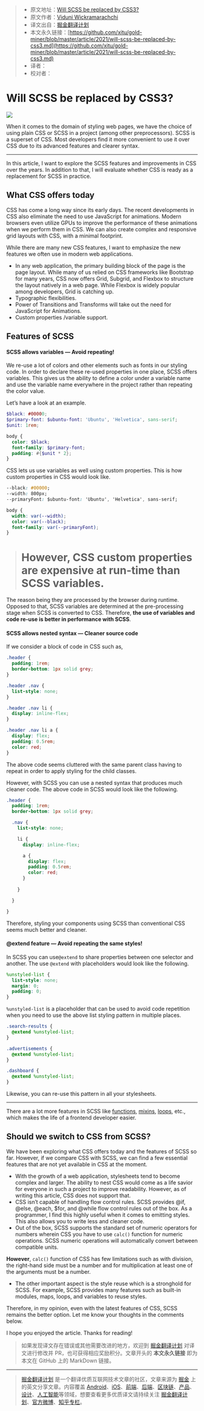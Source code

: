 > * 原文地址：[Will SCSS be replaced by CSS3?](https://blog.bitsrc.io/will-scss-be-replaced-by-css3-754842d6b681)
> * 原文作者：[Viduni Wickramarachchi](https://medium.com/@viduniwickramarachchi)
> * 译文出自：[掘金翻译计划](https://github.com/xitu/gold-miner)
> * 本文永久链接：[https://github.com/xitu/gold-miner/blob/master/article/2021/will-scss-be-replaced-by-css3.md](https://github.com/xitu/gold-miner/blob/master/article/2021/will-scss-be-replaced-by-css3.md)
> * 译者：
> * 校对者：

# Will SCSS be replaced by CSS3?

![](https://cdn-images-1.medium.com/max/5760/1*iiuMRihN7Lj3i1-hTk8PjA.jpeg)

When it comes to the domain of styling web pages, we have the choice of using plain CSS or SCSS in a project (among other preprocessors). SCSS is a superset of CSS. Most developers find it more convenient to use it over CSS due to its advanced features and clearer syntax.

---

In this article, I want to explore the SCSS features and improvements in CSS over the years. In addition to that, I will evaluate whether CSS is ready as a replacement for SCSS in practice.

## What CSS offers today

CSS has come a long way since its early days. The recent developments in CSS also eliminate the need to use JavaScript for animations. Modern browsers even utilize GPUs to improve the performance of these animations when we perform them in CSS. We can also create complex and responsive grid layouts with CSS, with a minimal footprint.

While there are many new CSS features, I want to emphasize the new features we often use in modern web applications.

* In any web application, the primary building block of the page is the page layout. While many of us relied on CSS frameworks like Bootstrap for many years, CSS now offers Grid, Subgrid, and Flexbox to structure the layout natively in a web page. While Flexbox is widely popular among developers, Grid is catching up.
* Typographic flexibilities.
* Power of Transitions and Transforms will take out the need for JavaScript for Animations.
* Custom properties /variable support.

## Features of SCSS

#### SCSS allows variables — Avoid repeating!

We re-use a lot of colors and other elements such as fonts in our styling code. In order to declare these re-used properties in one place, SCSS offers variables. This gives us the ability to define a color under a variable name and use the variable name everywhere in the project rather than repeating the color value.

Let’s have a look at an example.

```scss
$black: #00000;
$primary-font: $ubuntu-font: 'Ubuntu', 'Helvetica', sans-serif;
$unit: 1rem;

body {
  color: $black;
  font-family: $primary-font;
  padding: #{$unit * 2};
}
```

CSS lets us use variables as well using custom properties. This is how custom properties in CSS would look like.

```css
--black: #00000;
--width: 800px;
--primaryFont: $ubuntu-font: 'Ubuntu', 'Helvetica', sans-serif;

body {
  width: var(--width);
  color: var(--black);
  font-family: var(--primaryFont);
}
```

> # However, CSS custom properties are expensive at run-time than SCSS variables.

The reason being they are processed by the browser during runtime. Opposed to that, SCSS variables are determined at the pre-processing stage when SCSS is converted to CSS. Therefore, **the use of variables and code re-use is better in performance with SCSS**.

#### SCSS allows nested syntax — Cleaner source code

If we consider a block of code in CSS such as,

```css
.header {
  padding: 1rem;
  border-bottom: 1px solid grey;
}

.header .nav {
  list-style: none;
}

.header .nav li {
  display: inline-flex;
}

.header .nav li a {
  display: flex;
  padding: 0.5rem;
  color: red;
}
```

The above code seems cluttered with the same parent class having to repeat in order to apply styling for the child classes.

However, with SCSS you can use a nested syntax that produces much cleaner code. The above code in SCSS would look like the following.

```scss
.header {
  padding: 1rem;
  border-bottom: 1px solid grey;

  .nav {
    list-style: none;

    li {
      display: inline-flex;

      a {
        display: flex;
        padding: 0.5rem;
        color: red;
      }
      
    }

  }

}
```

Therefore, styling your components using SCSS than conventional CSS seems much better and cleaner.

#### @extend feature — Avoid repeating the same styles!

In SCSS you can use`@extend` to share properties between one selector and another. The use `@extend` with placeholders would look like the following.

```scss
%unstyled-list {
  list-style: none;
  margin: 0;
  padding: 0;
}
```

`%unstyled-list` is a placeholder that can be used to avoid code repetition when you need to use the above list styling pattern in multiple places.

```scss
.search-results {
  @extend %unstyled-list;
}

.advertisements {
  @extend %unstyled-list;
}

.dashboard {
  @extend %unstyled-list;
}
```

Likewise, you can re-use this pattern in all your stylesheets.

---

There are a lot more features in SCSS like [functions](https://sass-lang.com/documentation/at-rules/function), [mixins](https://sass-lang.com/documentation/at-rules/mixin), [loops](https://sass-lang.com/documentation/at-rules/control/for), etc., which makes the life of a frontend developer easier.

## Should we switch to CSS from SCSS?

We have been exploring what CSS offers today and the features of SCSS so far. However, if we compare CSS with SCSS, we can find a few essential features that are not yet available in CSS at the moment.

* With the growth of a web application, stylesheets tend to become complex and larger. The ability to nest CSS would come as a life savior for everyone in such a project to improve readability. However, as of writing this article, CSS does not support that.
* CSS isn’t capable of handling flow control rules. SCSS provides @if, @else, @each, $for, and @while flow control rules out of the box. As a programmer, I find this highly useful when it comes to emitting styles. This also allows you to write less and cleaner code.
* Out of the box, SCSS supports the standard set of numeric operators for numbers wherein CSS you have to use `calc()` function for numeric operations. SCSS numeric operations will automatically convert between compatible units.

**However**, `calc()` function of CSS has few limitations such as with division, the right-hand side must be a number and for multiplication at least one of the arguments must be a number.

* The other important aspect is the style reuse which is a stronghold for SCSS. For example, SCSS provides many features such as built-in modules, maps, loops, and variables to reuse styles.

Therefore, in my opinion, even with the latest features of CSS, SCSS remains the better option. Let me know your thoughts in the comments below.

I hope you enjoyed the article. Thanks for reading!

> 如果发现译文存在错误或其他需要改进的地方，欢迎到 [掘金翻译计划](https://github.com/xitu/gold-miner) 对译文进行修改并 PR，也可获得相应奖励积分。文章开头的 **本文永久链接** 即为本文在 GitHub 上的 MarkDown 链接。

---

> [掘金翻译计划](https://github.com/xitu/gold-miner) 是一个翻译优质互联网技术文章的社区，文章来源为 [掘金](https://juejin.im) 上的英文分享文章。内容覆盖 [Android](https://github.com/xitu/gold-miner#android)、[iOS](https://github.com/xitu/gold-miner#ios)、[前端](https://github.com/xitu/gold-miner#前端)、[后端](https://github.com/xitu/gold-miner#后端)、[区块链](https://github.com/xitu/gold-miner#区块链)、[产品](https://github.com/xitu/gold-miner#产品)、[设计](https://github.com/xitu/gold-miner#设计)、[人工智能](https://github.com/xitu/gold-miner#人工智能)等领域，想要查看更多优质译文请持续关注 [掘金翻译计划](https://github.com/xitu/gold-miner)、[官方微博](http://weibo.com/juejinfanyi)、[知乎专栏](https://zhuanlan.zhihu.com/juejinfanyi)。
